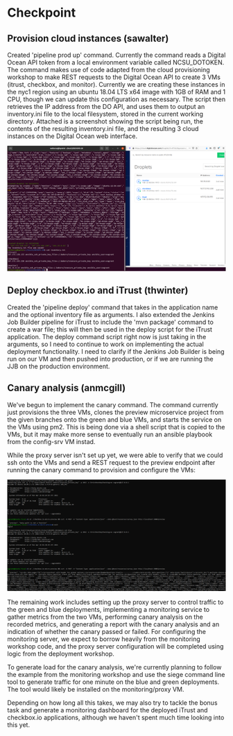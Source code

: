 # Checkpoint

## Provision cloud instances (sawalter)

Created 'pipeline prod up' command.  Currently the command reads a Digital Ocean API token from a local environment variable called NCSU_DOTOKEN. The command makes use of code adapted from the cloud provisioning workshop to make REST requests to the Digital Ocean API to create 3 VMs (itrust, checkbox, and monitor).  Currently we are creating these instances in the nyc1 region using an ubuntu 18.04 LTS x64 image with 1GB of RAM and 1 CPU, though we can update this configuration as necessary.  The script then retrieves the IP address from the DO API, and uses them to output an inventory.ini file to the local filesystem, stored in the current working directory.  Attached is a screenshot showing the script being run, the contents of the resulting inventory.ini file, and the resulting 3 cloud instances on the Digital Ocean web interface.

![DO Instances Provisioned](screenshots/produp.png)

## Deploy checkbox.io and iTrust (thwinter)

Created the 'pipeline deploy' command that takes in the application name and the optional inventory file as arguments. I also extended the Jenkins Job Builder pipeline for iTrust to include the 'mvn package' command to create a war file; this will then be used in the deploy script for the iTrust application. The deploy command script right now is just taking in the arguments, so I need to continue to work on implementing the actual deployment functionality. I need to clarify if the Jenkins Job Builder is being run on our VM and then pushed into production, or if we are running the JJB on the production environment. 

## Canary analysis (anmcgill)

We've begun to implement the canary command. The command currently just provisions the three VMs, clones the preview microservice project from the given branches onto the green and blue VMs, and starts the service on the VMs using pm2. This is being done via a shell script that is copied to the VMs, but it may make more sense to eventually run an ansible playbook from the config-srv VM instad.

While the proxy server isn't set up yet, we were able to verify that we could ssh onto the VMs and send a REST request to the preview endpoint after running the canary command to provision and configure the VMs:

![Configured VMs](screenshots/configuredPreviewServiceVMs.PNG)

The remaining work includes setting up the proxy server to control traffic to the green and blue deployments, implementing a monitoring service to gather metrics from the two VMs, performing canary analysis on the recorded metrics, and generating a report with the canary analysis and an indication of whether the canary passed or failed. For configuring the monitoring server, we expect to borrow heavily from the monitoring workshop code, and the proxy server configuration will be completed using logic from the deployment workshop.

To generate load for the canary analysis, we're currently planning to follow the example from the monitoring workshop and use the siege command line tool to generate traffic for one minute on the blue and green deployments. The tool would likely be installed on the monitoring/proxy VM.

Depending on how long all this takes, we may also try to tackle the bonus task and generate a monitoring dashboard for the deployed iTrust and checkbox.io applications, although we haven't spent much time looking into this yet.
